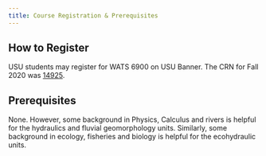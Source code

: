 ```yaml
---
title: Course Registration & Prerequisites
---
```


## How to Register

USU students may register for WATS 6900 on USU Banner. The CRN for Fall 2020 was  [14925](https://ssb.banner.usu.edu/zprod/bwckschd.p_disp_detail_sched?term_in=202020&crn_in=14925).

## Prerequisites
None. However, some background in Physics, Calculus and rivers is helpful for the hydraulics and fluvial geomorphology units. Similarly, some background in ecology, fisheries and biology is helpful for the ecohydraulic units. 